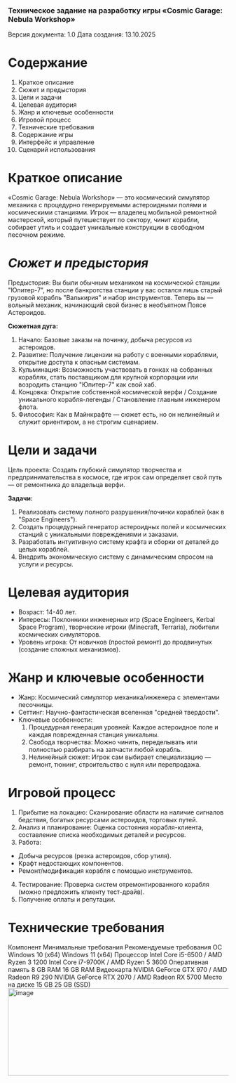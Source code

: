 ### Техническое задание на разработку игры «Cosmic Garage: Nebula Workshop»
Версия документа: 1.0
Дата создания: 13.10.2025

# Содержание
1. Краткое описание
2. Сюжет и предыстория
3. Цели и задачи
4. Целевая аудитория
5. Жанр и ключевые особенности
6. Игровой процесс
7. Технические требования
8. Содержание игры
9. Интерфейс и управление
10. Сценарий использования

# Краткое описание
«Cosmic Garage: Nebula Workshop» — это космический симулятор механика с процедурно генерируемыми астероидными полями и космическими станциями. Игрок — владелец мобильной ремонтной мастерской, который путешествует по сектору, чинит корабли, собирает утиль и создает уникальные конструкции в свободном песочном режиме.

# *Сюжет и предыстория*
Предыстория: Вы были обычным механиком на космической станции "Юпитер-7", но после банкротства станции у вас остался лишь старый грузовой корабль "Валькирия" и набор инструментов. Теперь вы — вольный механик, начинающий свой бизнес в необъятном Поясе Астероидов.

__Сюжетная дуга:__

1) Начало: Базовые заказы на починку, добыча ресурсов из астероидов.
2) Развитие: Получение лицензии на работу с военными кораблями, открытие доступа к опасным системам.
3) Кульминация: Возможность участвовать в гонках на собранных кораблях, стать поставщиком для крупной корпорации или возродить станцию "Юпитер-7" как свой хаб.
4) Концовка: Открытие собственной космической верфи / Создание уникального корабля-легенды / Становление главным инженером флота.
5) Философия: Как в Майнкрафте — сюжет есть, но он нелинейный и служит ориентиром, а не строгим сценарием.

# Цели и задачи
Цель проекта: Создать глубокий симулятор творчества и предпринимательства в космосе, где игрок сам определяет свой путь — от ремонтника до владельца верфи.

__Задачи:__

1) Реализовать систему полного разрушения/починки кораблей (как в "Space Engineers").
2) Создать процедурный генератор астероидных полей и космических станций с уникальными повреждениями и заказами.
3) Разработать интуитивную систему крафта и сборки от деталей до целых кораблей.
4) Внедрить экономическую систему с динамическим спросом на услуги и ресурсы.

# Целевая аудитория
- Возраст: 14-40 лет.
- Интересы: Поклонники инженерных игр (Space Engineers, Kerbal Space Program), творческие игроки (Minecraft, Terraria), любители космических симуляторов.
- Уровень игрока: От новичков (простой ремонт) до продвинутых (создание сложных механизмов).

# Жанр и ключевые особенности
- Жанр: Космический симулятор механика/инженера с элементами песочницы.
- Сеттинг: Научно-фантастическая вселенная "средней твердости".
- Ключевые особенности:
  1) Процедурная генерация уровней: Каждое астероидное поле и каждая поврежденная станция уникальны.
  2) Свобода творчества: Можно чинить, переделывать или полностью разбирать на запчасти любой корабль.
  3) Нелинейный сюжет: Игрок сам выбирает специализацию — ремонт, тюнинг, строительство с нуля или перепродажа.

# Игровой процесс
1) Прибытие на локацию: Сканирование области на наличие сигналов бедствия, богатых ресурсами астероидов, торговых путей.
2) Анализ и планирование: Оценка состояния корабля-клиента, составление списка необходимых деталей и ресурсов.
3) Работа:
  - Добыча ресурсов (резка астероидов, сбор утиля).
  - Крафт недостающих компонентов.
  - Ремонт/модификация корабля с помощью инструментов.
4) Тестирование: Проверка систем отремонтированного корабля (можно предложить клиенту тест-драйв).
5) Получение оплаты и репутации.

# Технические требования
Компонент	Минимальные требования	Рекомендуемые требования
ОС	Windows 10 (x64)	Windows 11 (x64)
Процессор	Intel Core i5-6500 / AMD Ryzen 3 1200	Intel Core i7-9700K / AMD Ryzen 5 3600
Оперативная память	8 GB RAM	16 GB RAM
Видеокарта	NVIDIA GeForce GTX 970 / AMD Radeon R9 290	NVIDIA GeForce RTX 2070 / AMD Radeon RX 5700
Место на диске	15 GB	25 GB (SSD)
<img width="605" height="199" alt="image" src="https://github.com/user-attachments/assets/2e546b1b-d23a-474a-9bb5-8b2276617300" />


